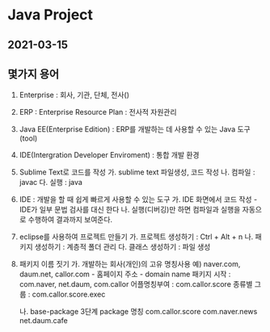 # Java Project
## 2021-03-15

## 몇가지 용어
1. Enterprise : 회사, 기관, 단체, 전사()
2. ERP : Enterprise Resource Plan : 전사적 자원관리
3. Java EE(Enterprise Edition) : ERP를 개발하는 데 사용할 수 있는 Java 도구(tool)
4. IDE(Intergration Developer Enviroment) : 통합 개발 환경
5. Sublime Text로 코드를 작성
	가. sublime text 파일생성, 코드 작성
	나. 컴파일 : javac
	다. 실행 : java
6. IDE : 개발을 할 때 쉽게 빠르게 사용할 수 있는 도구
	가. IDE 화면에서 코드 작성
		- IDE가 일부 문법 검사를 대신 한다
	나. 실행(디버깅)만 하면 컴파일과 실행을 자동으로 수행하여 결과까지 보여준다.

7. eclipse를 사용하여 프로젝트 만들기
	가. 프로젝트 생성하기 : Ctrl + Alt + n
	나. 패키지 생성하기 : 계층적 폴더 관리
	다. 클래스 생성하기 : 파일 생성

8. 패키지 이름 짓기
	가. 개발하는 회사(개인)의 고유 명칭사용
	예) naver.com, daum.net, callor.com
		- 홈페이지 주소
		- domain name
		패키지 시작 : com.naver, net.daum, com.callor
		어플명칭부여 : com.callor.score
		종류별 그룹 : com.callor.score.exec

	나. base-package
		3단계 package 명칭
			com.callor.score
			com.naver.news
			net.daum.cafe